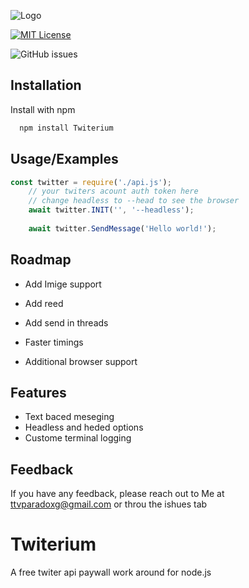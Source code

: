 
![Logo](https://i.ibb.co/9WX6PfR/Twiterium-logo.png)




[![MIT License](https://img.shields.io/badge/License-MIT-green.svg)](https://choosealicense.com/licenses/mit/)

![GitHub issues](https://img.shields.io/github/issues/landonm26301/Twiterium)



## Installation

Install with npm

```bash
  npm install Twiterium
```
    
## Usage/Examples

```javascript
const twitter = require('./api.js');
    // your twiters acount auth token here 
    // change headless to --head to see the browser 
    await twitter.INIT('', '--headless'); 
    
    await twitter.SendMessage('Hello world!');
```



## Roadmap

- Add Imige support

- Add reed

- Add send in threads 

- Faster timings

- Additional browser support


## Features

- Text baced meseging
- Headless and heded options
- Custome terminal logging

## Feedback

If you have any feedback, please reach out to Me at ttvparadoxg@gmail.com or throu the ishues tab


# Twiterium

 A free twiter api paywall work around for node.js

 


